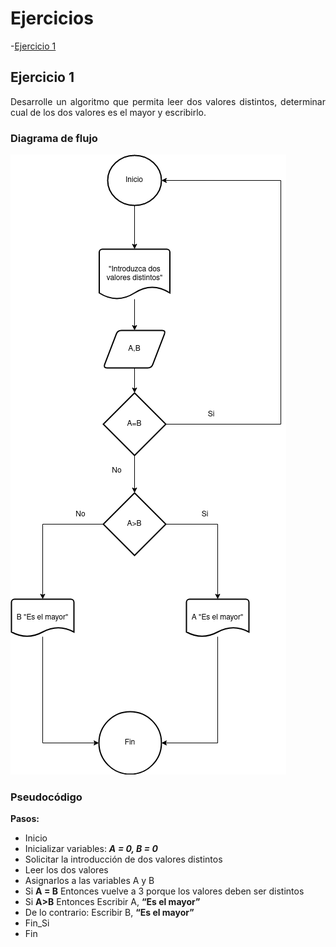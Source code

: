 <div align="justify">

# Ejercicios

-[Ejercicio 1](#ejercicio1)

## Ejercicio 1 <a name="ejercicio1"></a>
Desarrolle un algoritmo que permita leer dos valores distintos, determinar cual de los dos valores es el
mayor y escribirlo.

### Diagrama de flujo
<img src="images/diagrama-flujo.png"/>  
  
### Pseudocódigo

 **Pasos:**
- Inicio  
- Inicializar variables: ***A = 0, B = 0***  
- Solicitar la introducción de dos
valores distintos  
- Leer los dos valores  
- Asignarlos a las variables A y B  
- Si **A = B** Entonces vuelve a 3
porque los valores deben ser
distintos  
- Si **A>B** Entonces
Escribir A, **“Es el mayor”**  
- De lo contrario: Escribir B, **“Es
el mayor”**  
- Fin_Si  
- Fin  
</div>